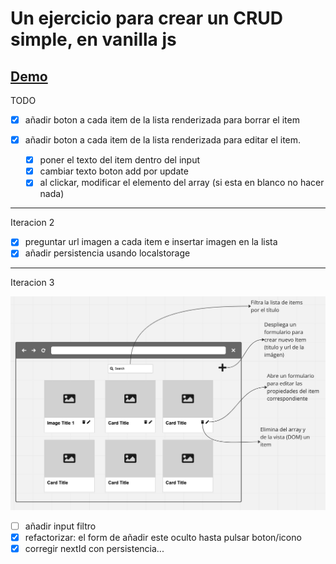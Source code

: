 # Un ejercicio para crear un CRUD simple, en vanilla js

## [Demo](https://jaumevibu.github.io/dreamOn-Crud/)

TODO

- [x] añadir boton a cada item de la lista renderizada para borrar el item

- [x] añadir boton a cada item de la lista renderizada para editar el item.

  - [x] poner el texto del item dentro del input
  - [x] cambiar texto boton add por update
  - [x] al clickar, modificar el elemento del array (si esta en blanco no hacer nada)

---

Iteracion 2

- [x] preguntar url imagen a cada item e insertar imagen en la lista
- [x] añadir persistencia usando localstorage

---

Iteracion 3

![sketch de la aplicación](./img/readme-sketch01.png)

- [ ] añadir input filtro
- [x] refactorizar: el form de añadir este oculto hasta pulsar boton/icono
- [x] corregir nextId con persistencia...
